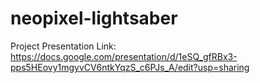 # neopixel-lightsaber
Project Presentation Link: https://docs.google.com/presentation/d/1eSQ_gfRBx3-pps5HEovy1mgyvCV6ntkYqzS_c6PJs_A/edit?usp=sharing
